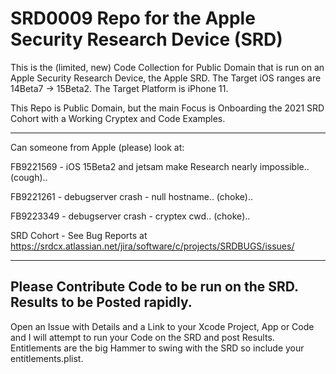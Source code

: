 # SRD0009 Repo for the Apple Security Research Device (SRD)

This is the (limited, new) Code Collection for Public Domain that is run on an Apple Security Research Device, the Apple SRD.
The Target iOS ranges are 14Beta7 -> 15Beta2. The Target Platform is iPhone 11.

This Repo is Public Domain, but the main Focus is Onboarding the 2021 SRD Cohort with a Working Cryptex and Code Examples.

--------------------------------------------------
Can someone from Apple (please) look at:

FB9221569 - iOS 15Beta2 and jetsam make Research nearly impossible.. (cough).. 

FB9221261 - debugserver crash - null hostname.. (choke)..

FB9223349 - debugserver crash - cryptex cwd.. (choke)..

SRD Cohort - See Bug Reports at https://srdcx.atlassian.net/jira/software/c/projects/SRDBUGS/issues/

--------------------------------------------------
Please Contribute Code to be run on the SRD. Results to be Posted rapidly.
--------------------------------------------------

Open an Issue with Details and a Link to your Xcode Project, App or Code and I will attempt to run your Code on the SRD and post Results. Entitlements are the big Hammer to swing with the SRD so include your entitlements.plist.
